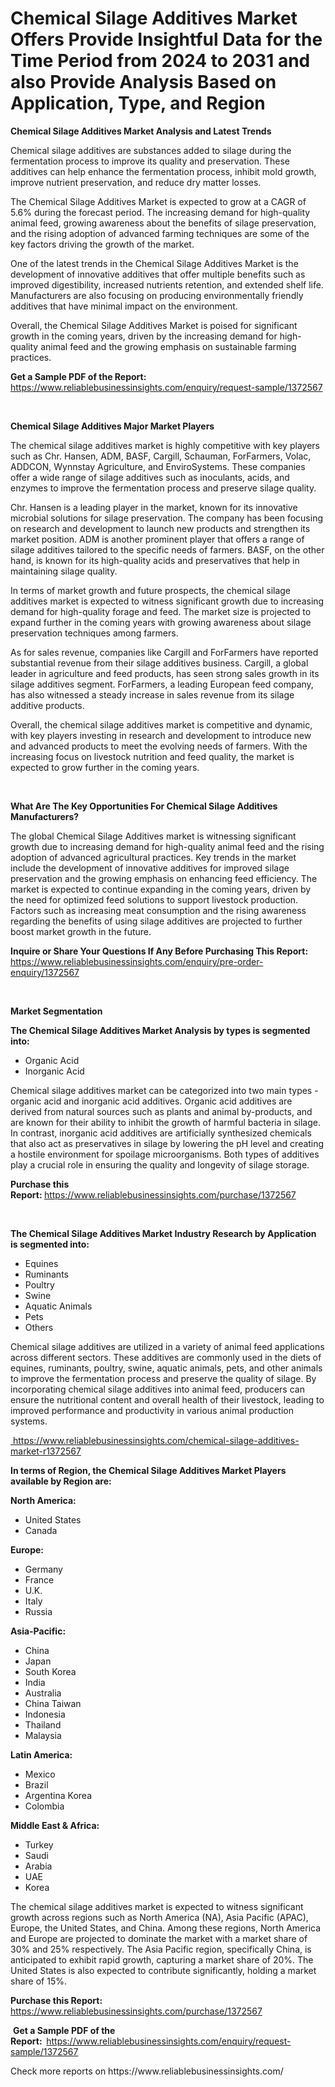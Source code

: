<p><h1>Chemical Silage Additives Market Offers Provide Insightful Data for the Time Period from 2024 to 2031 and also Provide Analysis Based on Application, Type, and Region</h1></p><p><strong>Chemical Silage Additives Market Analysis and Latest Trends</strong></p>
<p><p>Chemical silage additives are substances added to silage during the fermentation process to improve its quality and preservation. These additives can help enhance the fermentation process, inhibit mold growth, improve nutrient preservation, and reduce dry matter losses.</p><p>The Chemical Silage Additives Market is expected to grow at a CAGR of 5.6% during the forecast period. The increasing demand for high-quality animal feed, growing awareness about the benefits of silage preservation, and the rising adoption of advanced farming techniques are some of the key factors driving the growth of the market.</p><p>One of the latest trends in the Chemical Silage Additives Market is the development of innovative additives that offer multiple benefits such as improved digestibility, increased nutrients retention, and extended shelf life. Manufacturers are also focusing on producing environmentally friendly additives that have minimal impact on the environment.</p><p>Overall, the Chemical Silage Additives Market is poised for significant growth in the coming years, driven by the increasing demand for high-quality animal feed and the growing emphasis on sustainable farming practices.</p></p>
<p><strong>Get a Sample PDF of the Report:&nbsp;</strong> <a href="https://www.reliablebusinessinsights.com/enquiry/request-sample/1372567">https://www.reliablebusinessinsights.com/enquiry/request-sample/1372567</a></p>
<p>&nbsp;</p>
<p><strong>Chemical Silage Additives Major Market Players</strong></p>
<p><p>The chemical silage additives market is highly competitive with key players such as Chr. Hansen, ADM, BASF, Cargill, Schauman, ForFarmers, Volac, ADDCON, Wynnstay Agriculture, and EnviroSystems. These companies offer a wide range of silage additives such as inoculants, acids, and enzymes to improve the fermentation process and preserve silage quality.</p><p>Chr. Hansen is a leading player in the market, known for its innovative microbial solutions for silage preservation. The company has been focusing on research and development to launch new products and strengthen its market position. ADM is another prominent player that offers a range of silage additives tailored to the specific needs of farmers. BASF, on the other hand, is known for its high-quality acids and preservatives that help in maintaining silage quality.</p><p>In terms of market growth and future prospects, the chemical silage additives market is expected to witness significant growth due to increasing demand for high-quality forage and feed. The market size is projected to expand further in the coming years with growing awareness about silage preservation techniques among farmers.</p><p>As for sales revenue, companies like Cargill and ForFarmers have reported substantial revenue from their silage additives business. Cargill, a global leader in agriculture and feed products, has seen strong sales growth in its silage additives segment. ForFarmers, a leading European feed company, has also witnessed a steady increase in sales revenue from its silage additive products.</p><p>Overall, the chemical silage additives market is competitive and dynamic, with key players investing in research and development to introduce new and advanced products to meet the evolving needs of farmers. With the increasing focus on livestock nutrition and feed quality, the market is expected to grow further in the coming years.</p></p>
<p>&nbsp;</p>
<p><strong>What Are The Key Opportunities For Chemical Silage Additives Manufacturers?</strong></p>
<p><p>The global Chemical Silage Additives market is witnessing significant growth due to increasing demand for high-quality animal feed and the rising adoption of advanced agricultural practices. Key trends in the market include the development of innovative additives for improved silage preservation and the growing emphasis on enhancing feed efficiency. The market is expected to continue expanding in the coming years, driven by the need for optimized feed solutions to support livestock production. Factors such as increasing meat consumption and the rising awareness regarding the benefits of using silage additives are projected to further boost market growth in the future.</p></p>
<p><strong>Inquire or Share Your Questions If Any Before Purchasing This Report:</strong> <a href="https://www.reliablebusinessinsights.com/enquiry/pre-order-enquiry/1372567">https://www.reliablebusinessinsights.com/enquiry/pre-order-enquiry/1372567</a></p>
<p>&nbsp;</p>
<p><strong>Market Segmentation</strong></p>
<p><strong>The Chemical Silage Additives Market Analysis by types is segmented into:</strong></p>
<p><ul><li>Organic Acid</li><li>Inorganic Acid</li></ul></p>
<p><p>Chemical silage additives market can be categorized into two main types - organic acid and inorganic acid additives. Organic acid additives are derived from natural sources such as plants and animal by-products, and are known for their ability to inhibit the growth of harmful bacteria in silage. In contrast, inorganic acid additives are artificially synthesized chemicals that also act as preservatives in silage by lowering the pH level and creating a hostile environment for spoilage microorganisms. Both types of additives play a crucial role in ensuring the quality and longevity of silage storage.</p></p>
<p><strong>Purchase this Report:&nbsp;</strong><a href="https://www.reliablebusinessinsights.com/purchase/1372567">https://www.reliablebusinessinsights.com/purchase/1372567</a></p>
<p>&nbsp;</p>
<p><strong>The Chemical Silage Additives Market Industry Research by Application is segmented into:</strong></p>
<p><ul><li>Equines</li><li>Ruminants</li><li>Poultry</li><li>Swine</li><li>Aquatic Animals</li><li>Pets</li><li>Others</li></ul></p>
<p><p>Chemical silage additives are utilized in a variety of animal feed applications across different sectors. These additives are commonly used in the diets of equines, ruminants, poultry, swine, aquatic animals, pets, and other animals to improve the fermentation process and preserve the quality of silage. By incorporating chemical silage additives into animal feed, producers can ensure the nutritional content and overall health of their livestock, leading to improved performance and productivity in various animal production systems.</p></p>
<p><a href="https://www.reliablebusinessinsights.com/chemical-silage-additives-market-r1372567">&nbsp;https://www.reliablebusinessinsights.com/chemical-silage-additives-market-r1372567</a></p>
<p><strong>In terms of Region, the Chemical Silage Additives Market Players available by Region are:</strong></p>
<p>
    <p> <strong> North America: </strong>
        <ul>
            <li>United States</li>
            <li>Canada</li>
        </ul>
        </p> 
    <p> <strong> Europe: </strong>
        <ul>
            <li>Germany</li>
            <li>France</li>
            <li>U.K.</li>
            <li>Italy</li>
            <li>Russia</li>
        </ul>
        </p> 
    <p> <strong> Asia-Pacific: </strong>
        <ul>
            <li>China</li>
            <li>Japan</li>
            <li>South Korea</li>
            <li>India</li>
            <li>Australia</li>
            <li>China Taiwan</li>
            <li>Indonesia</li>
            <li>Thailand</li>
            <li>Malaysia</li>
        </ul>
        </p> 
    <p> <strong> Latin America: </strong>
        <ul>
            <li>Mexico</li>
            <li>Brazil</li>
            <li>Argentina Korea</li>
            <li>Colombia</li>
        </ul>
        </p> 
    <p> <strong> Middle East & Africa: </strong>
        <ul>
            <li>Turkey</li>
            <li>Saudi</li>
            <li>Arabia</li>
            <li>UAE</li>
            <li>Korea</li>
        </ul>
    </p>
    </p>
<p><p>The chemical silage additives market is expected to witness significant growth across regions such as North America (NA), Asia Pacific (APAC), Europe, the United States, and China. Among these regions, North America and Europe are projected to dominate the market with a market share of 30% and 25% respectively. The Asia Pacific region, specifically China, is anticipated to exhibit rapid growth, capturing a market share of 20%. The United States is also expected to contribute significantly, holding a market share of 15%.</p></p>
<p><strong>Purchase this Report: </strong><a href="https://www.reliablebusinessinsights.com/purchase/1372567">https://www.reliablebusinessinsights.com/purchase/1372567</a></p>
<p>&nbsp;<strong>Get a Sample PDF of the Report:&nbsp;&nbsp;</strong><a href="https://www.reliablebusinessinsights.com/enquiry/request-sample/1372567">https://www.reliablebusinessinsights.com/enquiry/request-sample/1372567</a></p>
<p><strong></strong></p>
<p>Check more reports on https://www.reliablebusinessinsights.com/</p>